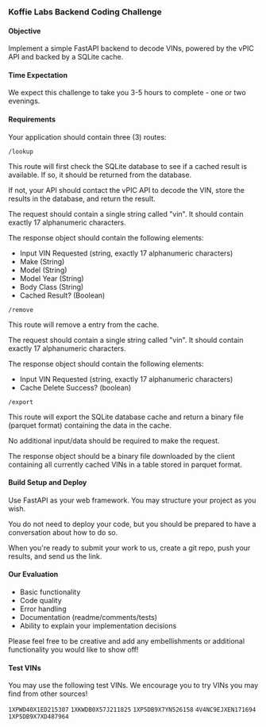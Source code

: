 ### Koffie Labs Backend Coding Challenge

#### Objective

Implement a simple FastAPI backend to decode VINs, powered by the vPIC API and backed by a SQLite cache.

#### Time Expectation

We expect this challenge to take you 3-5 hours to complete - one or two evenings.

#### Requirements

Your application should contain three (3) routes:

`/lookup`

This route will first check the SQLite database to see if a cached result is available. If so, it should be returned
from the database.

If not, your API should contact the vPIC API to decode the VIN, store the results in the database, and return the
result.

The request should contain a single string called "vin". It should contain exactly 17 alphanumeric characters.

The response object should contain the following elements:

- Input VIN Requested (string, exactly 17 alphanumeric characters)
- Make (String)
- Model (String)
- Model Year (String)
- Body Class (String)
- Cached Result? (Boolean)

`/remove`

This route will remove a entry from the cache.

The request should contain a single string called "vin". It should contain exactly 17 alphanumeric characters.

The response object should contain the following elements:

- Input VIN Requested (string, exactly 17 alphanumeric characters)
- Cache Delete Success? (boolean)

`/export`

This route will export the SQLite database cache and return a binary file (parquet format) containing the data in the
cache.

No additional input/data should be required to make the request.

The response object should be a binary file downloaded by the client containing all currently 
cached VINs in a table stored in parquet format.

#### Build Setup and Deploy

Use FastAPI as your web framework. You may structure your project as you wish.

You do not need to deploy your code, but you should be prepared to have a conversation about how to do so.

When you're ready to submit your work to us, create a git repo, push your results, and send us the link.

#### Our Evaluation

- Basic functionality
- Code quality
- Error handling
- Documentation (readme/comments/tests)
- Ability to explain your implementation decisions

Please feel free to be creative and add any embellishments or additional functionality you would like to show off!

#### Test VINs

You may use the following test VINs. We encourage you to try VINs you may find from other sources!

`1XPWD40X1ED215307`
`1XKWDB0X57J211825`
`1XP5DB9X7YN526158`
`4V4NC9EJXEN171694`
`1XP5DB9X7XD487964`
